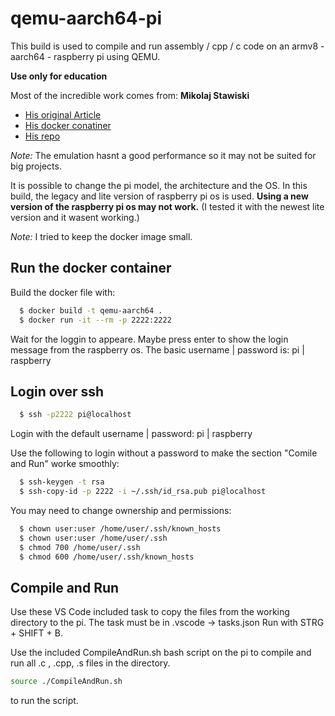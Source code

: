 # qemu-aarch64-pi
This build is used to compile and run assembly / cpp / c code on an armv8 - aarch64 - raspberry pi using QEMU.

**Use only for education** 

Most of the incredible work comes from: **Mikolaj Stawiski**
- [His original Article](https://interrupt.memfault.com/blog/emulating-raspberry-pi-in-qemu)
- [His docker conatiner](https://hub.docker.com/r/stawiski/qemu-raspberrypi-3b)
- [His repo](https://github.com/memfault/interrupt/blob/master/example/emulating-raspberry-pi-in-qemu/Dockerfile)

*Note:* The emulation hasnt a good performance so it may not be suited for big projects.

It is possible to change the pi model, the architecture and the OS.
In this build, the legacy and lite version of raspberry pi os is used.
**Using a new version of the raspberry pi os may not work.**
(I tested it with the newest lite version and it wasent working.)

*Note:* I tried to keep the docker image small.

## Run the docker container
Build the docker file with:
```sh
  $ docker build -t qemu-aarch64 .
  $ docker run -it --rm -p 2222:2222
```

Wait for the loggin to appeare. Maybe press enter to show the login message from the raspberry os.
The basic username | password is: pi | raspberry

## Login over ssh
```sh
  $ ssh -p2222 pi@localhost
```

Login with the default username | password: pi | raspberry

Use the following to login without a password to make the section "Comile and Run" worke smoothly:
```sh
  $ ssh-keygen -t rsa
  $ ssh-copy-id -p 2222 -i ~/.ssh/id_rsa.pub pi@localhost
```

You may need to change ownership and permissions:
```sh
  $ chown user:user /home/user/.ssh/known_hosts
  $ chown user:user /home/user/.ssh
  $ chmod 700 /home/user/.ssh
  $ chmod 600 /home/user/.ssh/known_hosts
```

## Compile and Run
Use these VS Code included task to copy the files from the working directory to the pi.
The task must be in .vscode -> tasks.json
Run with STRG + SHIFT + B.

Use the included CompileAndRun.sh bash script on the pi to compile and run all .c , .cpp, .s files in the directory.
```sh
source ./CompileAndRun.sh
```
to run the script.
